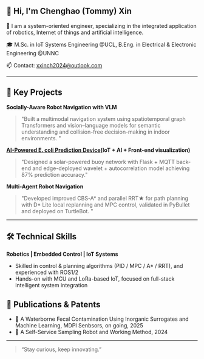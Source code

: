 ## 👋 Hi, I'm Chenghao (Tommy) Xin 

🚀 I am a system-oriented engineer, specializing in the integrated application of robotics, Internet of things and artificial intelligence.

🎓 M.Sc. in IoT Systems Engineering @UCL, B.Eng. in Electrical & Electronic Engineering @UNNC

📫 Contact: xxinch2024@outlook.com 


---

## 🚀 Key Projects

**Socially-Aware Robot Navigation with VLM**
> "Built a multimodal navigation system using spatiotemporal graph Transformers and vision–language models for semantic understanding and collision-free decision-making in indoor environments. " 

**[AI-Powered E. coli Prediction Device](https://github.com/Headmaster218/AquaSense)(IoT + AI + Front-end visualization)**

> "Designed a solar-powered buoy network with Flask + MQTT back-end and edge-deployed wavelet + autocorrelation model achieving 87% prediction accuracy." 

**Multi-Agent Robot Navigation**

> "Developed improved CBS-A* and parallel RRT★ for path planning with D* Lite local replanning and MPC control, validated in PyBullet and deployed on TurtleBot. "

---

## 🛠 Technical Skills
**Robotics | Embedded Control | IoT Systems**

- Skilled in control & planning algorithms (PID / MPC / A* / RRT), and experienced with ROS1/2  
- Hands-on with MCU and LoRa-based IoT, focused on full-stack intelligent system integration



## 📜 Publications & Patents
- 📝 A Waterborne Fecal Contamination Using Inorganic Surrogates and Machine Learning, MDPI Senbsors, on going, 2025
- 📝 A Self-Service Sampling Robot and Working Method, 2024

---

> “Stay curious, keep innovating.”  
